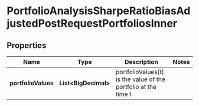 

# PortfolioAnalysisSharpeRatioBiasAdjustedPostRequestPortfoliosInner


## Properties

| Name | Type | Description | Notes |
|------------ | ------------- | ------------- | -------------|
|**portfolioValues** | **List&lt;BigDecimal&gt;** | portfolioValues[t] is the value of the portfolio at the time t |  |



